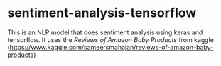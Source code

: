 # sentiment-analysis-tensorflow
This is an NLP model that does sentiment analysis using keras and tensorflow. It uses the *Reviews of Amazon Baby Products* from kaggle (https://www.kaggle.com/sameersmahajan/reviews-of-amazon-baby-products) 
